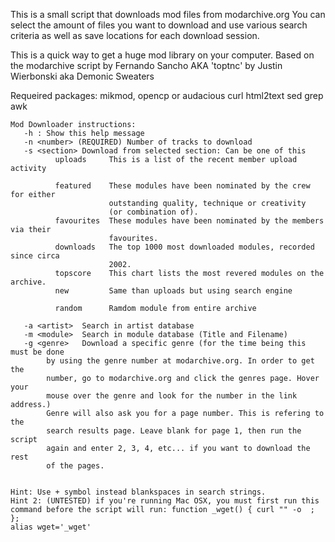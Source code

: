 This is a small script that downloads mod files from modarchive.org
You can select the amount of files you want to download and use various
search criteria as well as save locations for each download session. 

This is a quick way to get a huge mod library on your computer. 
Based on the modarchive script by Fernando Sancho AKA 'toptnc'
by Justin Wierbonski aka Demonic Sweaters

Requeired packages:
mikmod, opencp or audacious
curl
html2text
sed
grep
awk


```
Mod Downloader instructions:
   -h : Show this help message
   -n <number> (REQUIRED) Number of tracks to download
   -s <section> Download from selected section: Can be one of this 
          uploads     This is a list of the recent member upload activity

          featured    These modules have been nominated by the crew for either 
                      outstanding quality, technique or creativity 
                      (or combination of).
          favourites  These modules have been nominated by the members via their
                      favourites. 
          downloads   The top 1000 most downloaded modules, recorded since circa
                      2002. 
          topscore    This chart lists the most revered modules on the archive.
          new         Same than uploads but using search engine

          random      Ramdom module from entire archive

   -a <artist>  Search in artist database
   -m <module>  Search in module database (Title and Filename)
   -g <genre>   Download a specific genre (for the time being this must be done
		by using the genre number at modarchive.org. In order to get the
		number, go to modarchive.org and click the genres page. Hover your
		mouse over the genre and look for the number in the link address.)
		Genre will also ask you for a page number. This is refering to the
		search results page. Leave blank for page 1, then run the script 
		again and enter 2, 3, 4, etc... if you want to download the rest 
		of the pages.


Hint: Use + symbol instead blankspaces in search strings.
Hint 2: (UNTESTED) if you're running Mac OSX, you must first run this command before the script will run: function _wget() { curl "" -o  ; };
alias wget='_wget'
